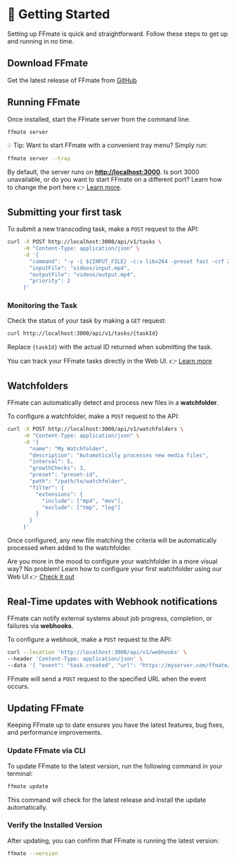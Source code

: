 # 🚀 Getting Started

Setting up FFmate is quick and straightforward. Follow these steps to get up and running in no time.

## Download FFmate

Get the latest release of FFmate from [GitHub](https://github.com/welovemedia/ffmate/releases)

## Running FFmate

Once installed, start the FFmate server from the command line:

```sh
ffmate server
```

💡 Tip: Want to start FFmate with a convenient tray menu? Simply run:

```sh
ffmate server --tray
```

By default, the server runs on **[http://localhost:3000](http://localhost:3000)**. Is port 3000 unavailable, or do you want to start FFmate on a different port? Learn how to change the port here 👉 [Learn more](#port-configuration).

## Submitting your first task

To submit a new transcoding task, make a `POST` request to the API:

```sh
curl -X POST http://localhost:3000/api/v1/tasks \
     -H "Content-Type: application/json" \
     -d '{
       "command": "-y -i ${INPUT_FILE} -c:v libx264 -preset fast -crf 23 ${OUTPUT_FILE}",
       "inputFile": "videos/input.mp4",
       "outputFile": "videos/output.mp4",
       "priority": 2
     }'
```

### Monitoring the Task

Check the status of your task by making a `GET` request:

```sh
curl http://localhost:3000/api/v1/tasks/{taskId}
```

Replace `{taskId}` with the actual ID returned when submitting the task.

You can  track your FFmate tasks directly in the Web UI. 👉 [Learn more](#web-ui-monitoring)

## Watchfolders

FFmate can automatically detect and process new files in a **watchfolder**.

To configure a watchfolder, make a `POST` request to the API:

```sh
curl -X POST http://localhost:3000/api/v1/watchfolders \
     -H "Content-Type: application/json" \
     -d '{
       "name": "My Watchfolder",
       "description": "Automatically processes new media files",
       "interval": 5,
       "growthChecks": 3,
       "preset": "preset-id",
       "path": "/path/to/watchfolder",
       "filter": {
         "extensions": {
           "include": ["mp4", "mov"],
           "exclude": ["tmp", "log"]
         }
       }
     }'
```

Once configured, any new file matching the criteria will be automatically processed when added to the watchfolder.

Are you more in the mood to configure your watchfolder in a more visual way? No problem! Learn how to configure your first watchfolder using our Web UI 👉 [Check it out](#web-ui) 

## Real-Time updates with Webhook notifications

FFmate can notify external systems about job progress, completion, or failures via **webhooks**.

To configure a webhook, make a `POST` request to the API:

```sh
curl --location 'http://localhost:3000/api/v1/webhooks' \
--header 'Content-Type: application/json' \
--data '{ "event": "task.created", "url": "https://myserver.com/ffmate/webhook.create" }'
```

FFmate will send a `POST` request to the specified URL when the  event occurs.

## Updating FFmate

Keeping FFmate up to date ensures you have the latest features, bug fixes, and performance improvements.

### Update FFmate via CLI

To update FFmate to the latest version, run the following command in your terminal:

```sh
ffmate update
```

This command will check for the latest release and install the update automatically.

### Verify the Installed Version

After updating, you can confirm that FFmate is running the latest version:

```sh
ffmate --version
```